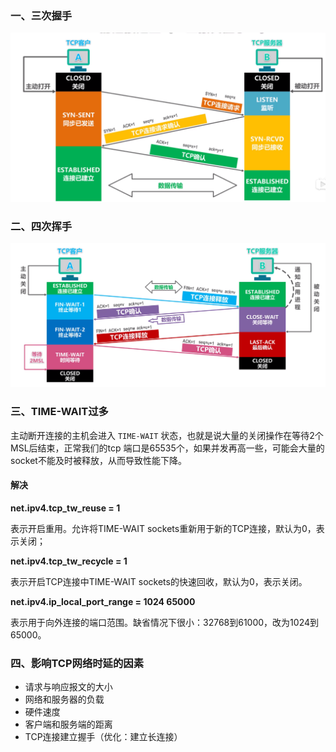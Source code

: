 ### 一、三次握手

![深度截图_选择区域_20191226222034](img/深度截图_选择区域_20191226222034.png)

### 二、四次挥手

![深度截图_选择区域_20191226222130](img/深度截图_选择区域_20191226222130.png)



### 三、TIME-WAIT过多

主动断开连接的主机会进入 `TIME-WAIT` 状态，也就是说大量的关闭操作在等待2个MSL后结束，正常我们的tcp 端口是65535个，如果并发再高一些，可能会大量的socket不能及时被释放，从而导致性能下降。

#### 解决

**net.ipv4.tcp_tw_reuse = 1**

表示开启重用。允许将TIME-WAIT sockets重新用于新的TCP连接，默认为0，表示关闭；

**net.ipv4.tcp_tw_recycle = 1**

表示开启TCP连接中TIME-WAIT sockets的快速回收，默认为0，表示关闭。

**net.ipv4.ip_local_port_range = 1024 65000**

表示用于向外连接的端口范围。缺省情况下很小：32768到61000，改为1024到65000。



### 四、影响TCP网络时延的因素

+ 请求与响应报文的大小
+ 网络和服务器的负载
+ 硬件速度
+ 客户端和服务端的距离
+ TCP连接建立握手（优化：建立长连接）